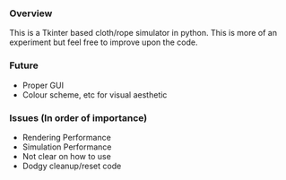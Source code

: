 ### Overview
This is a Tkinter based cloth/rope simulator in python. This is more of an experiment but feel free to improve upon the code.

### Future
- Proper GUI
- Colour scheme, etc for visual aesthetic

### Issues (In order of importance)
- Rendering Performance
- Simulation Performance
- Not clear on how to use
- Dodgy cleanup/reset code
